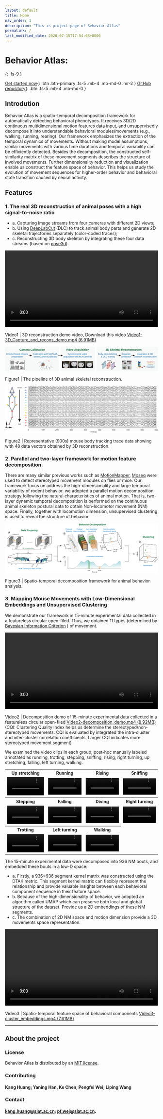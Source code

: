 ```yaml
---
layout: default
title: Home
nav_order: 1
description: "This is project page of Behavior Atlas"
permalink: /
last_modified_date: 2020-07-15T17:54:08+0000
---
```


# Behavior Atlas: 
{: .fs-9 }

[Get started now](https://behavioratlas.tech/docs/get-start/){: .btn .btn-primary .fs-5 .mb-4 .mb-md-0 .mr-2 } [GitHub repository](https://github.com/huangkang314/Behavior-Atlas){: .btn .fs-5 .mb-4 .mb-md-0 }

## Introdution
Behavior Atlas is a spatio-temporal decomposition framework for automatically detecting behavioral phenotypes. It receives 3D/2D continuous multidimensional motion features data input, and unsupervisedly decompose it into understandable behavioral modules/movements (e.g., walking, running, rearing). Our framework emphasizes the extraction of the temporal dynamics of movements. Without making model assumptions, similar movements with various time durations and temporal variability can be efficiently detected. Besides the decomposition, the constructed self-similarity matrix of these movement segments describes the structure of involved movements. Further dimensionality reduction and visualization enable us construct the feature space of behavior. This helps us study the evolution of movement sequences for higher-order behavior and behavioral state transition caused by neural activity. 

## Features
### 1. The real 3D reconstruction of animal poses with a high signal-to-noise ratio 
- a. Capturing Image streams from four cameras with different 2D views; 
- b. Using <a href="https://github.com/DeepLabCut/DeepLabCut" target="_blank">DeepLabCut</a> (DLC) to track animal body parts and generate 2D skeletal trajectories separately (color-coded traces); 
- c. Reconstructing 3D body skeleton by integrating these four data streams (based on <a href="https://github.com/SwathiSheshadri/pose3d" target="_blank">pose3d</a>).

<video width="100%" height = "auto" controls="controls">
  <source type="video/mp4" src="./imgs/Video1-3D_Capture_and_recons_demo.mp4"></source>
  Your browser does not support the video tag.
</video>

Video1 | 3D reconstruction demo video, Download this video <a href="./imgs/Video1-3D_Capture_and_recons_demo.mp4" target="_blank">Video1-3D_Capture_and_recons_demo.mp4 (6.91MB)</a>

![The pipeline of 3D animal skeletal reconstruction](./imgs/3Dpipeline.svg "Figure1") 

Figure1 | The pipeline of 3D animal skeletal reconstruction. 

![representative (900s) mouse body tracking trace data showing with 48 data vectors obtained by 3D reconstruction](./imgs/3DskeletalTrace.png "Figure2") 

Figure2 | Representative (900s) mouse body tracking trace data showing with 48 data vectors obtained by 3D reconstruction. 

### 2. Parallel and two-layer framework for motion feature decomposition.

There are many similar previous works such as <a href="https://github.com/gordonberman/MotionMapper" target="_blank">MotionMapper</a>, <a href="http://datta.hms.harvard.edu/research/behavioral-analysis" target="_blank">Moseq</a> were used to detect stereotyped movement modules on flies or mice. Our framework focus on address the high-dimensionality and large temporal variability of rodent behavior. we adopted a parallel motion decomposition strategy following the natural characteristics of animal motion. That is, two-layer dynamic temporal decomposition is performed on the continuous animal skeleton postural data to obtain Non-locomotor movement (NM) space. Finally, together with locomotion dimension, unsupervised clustering is used to reveal the structure of behavior.

![Spatio-temporal decomposition framework for animal behavior analysis fig1](./imgs/fig1.svg "Figure3")

Figure3 | Spatio-temporal decomposition framework for animal behavior analysis. 


### 3. Mapping Mouse Movements with Low-Dimensional Embeddings and Unsupervised Clustering

We demonstrate our framework in 15-minute experimental data collected in a featureless circular open-filed. Thus, we obtained 11 types (determined by <a href="https://pubmed.ncbi.nlm.nih.gov/27818791" target="_blank">Bayesian Information Criterion</a> ) of movement. 

<video width="100%" height = "auto" controls="controls">
  <source type="video/mp4" src="./imgs/Video2-decomposition_demo.mp4"></source>
</video>

Video2 | Decomposition demo of 15-minute experimental data collected in a featureless circular open-filed <a href="./imgs/Video2-decomposition_demo.mp4" target="_blank">Video2-decomposition_demo.mp4 (8.92MB)</a> (CQI: Clustering Quality Index helps us determine the stereotyped/non-stereotyped movements. CQI is evaluated by integrated  the intra-cluster and inter-cluster correlation coefficients. Larger CQI indicates more stereotyped movement segment)

We examined the video clips in each group, post-hoc manually labeled annotated as running, trotting, stepping, sniffing, rising, right turning, up stretching, falling, left turning, walking.   

<table class="table">
  <tbody>
      <tr>
        <th>Up stretching</th>
        <th>Running</th>
        <th>Rising</th>
        <th>Sniffing</th>
      </tr>
      <tr>
        <td>
          <video width="100%" height = "auto" controls>
            <source type="video/mp4" src="./imgs/1-up_stretching.mp4"></source>
          </video>
        </td>
        <td>
          <video width="100%" height = "auto" controls>
            <source type="video/mp4" src="./imgs/2-running.mp4"></source>
          </video>
        </td>
        <td>
          <video width="100%" height = "auto" controls>
            <source type="video/mp4" src="./imgs/3-rising.mp4"></source>
          </video>
        </td>
        <td>
          <video width="100%" height = "auto" controls>
            <source type="video/mp4" src="./imgs/4-sniffing.mp4"></source>
          </video>
        </td>
      </tr>
      <tr>
        <th>Stepping</th>
        <th>Falling</th>
        <th>Diving</th>
        <th>Right turning</th>
      </tr>
      <tr>
        <td>
          <video width="100%" height = "auto" controls>
            <source type="video/mp4" src="./imgs/5-diving.mp4"></source>
          </video>
        </td>
        <td>
          <video width="100%" height = "auto" controls>
            <source type="video/mp4" src="./imgs/6-right_turning.mp4"></source>
          </video>
        </td>
        <td>
          <video width="100%" height = "auto" controls>
            <source type="video/mp4" src="./imgs/7-stepping.mp4"></source>
          </video>
        </td>
        <td>
          <video width="100%" height = "auto" controls>
            <source type="video/mp4" src="./imgs/8-falling.mp4"></source>
          </video>
        </td>
      </tr>
      <tr>
        <th>Trotting</th>
        <th>Left turning</th>
        <th>Walking</th>
      </tr>
      <tr>
        <td>
          <video width="100%" height = "auto" controls>
            <source type="video/mp4" src="./imgs/9-trotting.mp4"></source>
          </video>
        </td>
        <td>
          <video width="100%" height = "auto" controls>
            <source type="video/mp4" src="./imgs/10-left_turning.mp4"></source>
          </video>
        </td>
        <td>
          <video width="100%" height = "auto" controls>
            <source type="video/mp4" src="./imgs/11-walking.mp4"></source>
          </video>
        </td>
        <td> </td>
      </tr>
  </tbody>
</table>

The 15-minute experimental data were decomposed into 936 NM bouts, and embedded these bouts in a low-D space:
- a. Firstly, a 936×936 segment kernel matrix was constructed using the DTAK metric. This segment kernel matrix can flexibly represent the relationship and provide valuable insights between each behavioral component sequence in their feature space.
- b. Because of the high-dimensionality of behavior, we adopted an algorithm called UMAP which can preserve both local and global structure of the dataset. Provide us a 2D embeddings of these NM segments.
- c. The combination of 2D NM space and motion dimension provide a 3D movements space representation.

<video width="100%" height = "auto" controls="controls">
  <source type="video/mp4" src="./imgs/Video3-cluster_embeddings.mp4"></source>
</video>

Video3 | Spatio-temporal feature space of behavioral components <a href="./imgs/Video3-cluster_embeddings.mp4" target="_blank">Video3-cluster_embeddings.mp4 (7.61MB)</a> 

---


## About the project


### License

Behavior Atlas is distributed by an [MIT license](https://en.wikipedia.org/wiki/MIT_License).

### Contributing


#### Kang Huang; Yaning Han, Ke Chen, Pengfei Wei; Liping Wang


### Contact

#### kang.huang@siat.ac.cn; pf.wei@siat.ac.cn.


